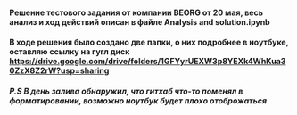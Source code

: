 #### Решение тестового задания от компании BEORG от 20 мая, весь анализ и ход действий описан в файле Analysis and solution.ipynb
#### В ходе решения было создано две папки, о них подробнее в ноутбуке, оставляю ссылку на гугл диск https://drive.google.com/drive/folders/1GFYyrUEXW3p8YEXk4WhKua30ZzX8Z2rW?usp=sharing
##### P.S В день залива обнаружил, что гитхаб что-то поменял в форматировании, возможно ноутбук будет плохо отоброжаться
